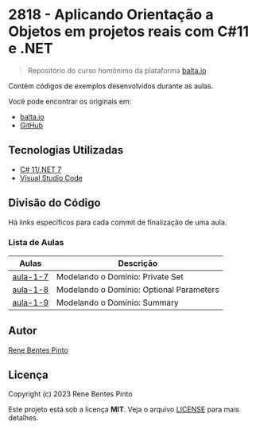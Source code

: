 # 2818 - Aplicando Orientação a Objetos em projetos reais com C#11 e .NET

> Repositório do curso homônimo da plataforma [balta.io](https://balta.io)

Contém códigos de exemplos desenvolvidos durante as aulas.

Você pode encontrar os originais em:

- [balta.io](https://balta.io/cursos/aplicando-orientacao-a-objetos-em-projetos-reais-com-csharp-11-e-dotnet-7)
- [GitHub](https://github.com/balta-io/2818)

## Tecnologias Utilizadas

- [C# 11/.NET 7](https://dot.net)
- [Visual Studio Code](https://code.visualstudio.com)

## Divisão do Código

Há links específicos para cada commit de finalização de uma aula.

### Lista de Aulas

| Aulas                            | Descrição                                |
| -------------------------------- | ---------------------------------------- |
| [aula-1-7](../../commit/5d76479) | Modelando o Domínio: Private Set         |
| [aula-1-8](../../commit/c4e9cfc) | Modelando o Domínio: Optional Parameters |
| [aula-1-9](../../commit/7213383) | Modelando o Domínio: Summary             |

## Autor

[Rene Bentes Pinto](http://github.com/renebentes)

## Licença

Copyright (c) 2023 Rene Bentes Pinto

Este projeto está sob a licença **MIT**. Veja o arquivo [LICENSE](LICENSE) para mais detalhes.
